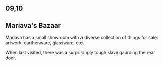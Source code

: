 
## 09,10

## Mariava's Bazaar

Mariava has a small showroom with a diverse collection of things for sale:
artwork, earthenware, glassware, etc.

When last visited, there was a surprisingly tough slave gaurding the rear door.

